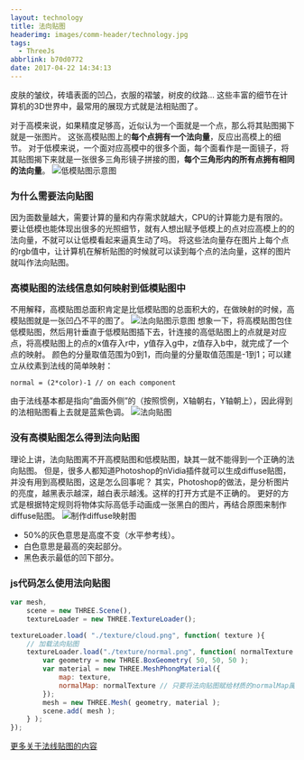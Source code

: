 ```yaml
---
layout: technology
title: 法向贴图
headerimg: images/comm-header/technology.jpg
tags:
  - ThreeJs
abbrlink: b70d0772
date: 2017-04-22 14:34:13
---
```

皮肤的皱纹，砖墙表面的凹凸，衣服的褶皱，树皮的纹路...
这些丰富的细节在计算机的3D世界中，最常用的展现方式就是法相贴图了。
<!-- more -->
对于高模来说，如果精度足够高，近似认为一个面就是一个点，那么将其贴图揭下就是一张图片。
这张高模贴图上的**每个点拥有一个法向量**，反应出高模上的细节。
对于低模来说，一个面对应高模中的很多个面，每个面看作是一面镜子，将其贴图揭下来就是一张很多三角形镜子拼接的图，**每个三角形内的所有点拥有相同的法向量**。
![低模贴图示意图](low_texture.jpg)

### 为什么需要法向贴图
因为面数量越大，需要计算的量和内存需求就越大，CPU的计算能力是有限的。要让低模也能体现出很多的光照细节，就有人想出赋予低模上的点对应高模上的的法向量，不就可以让低模看起来逼真生动了吗。
将这些法向量存在图片上每个点的rgb值中，让计算机在解析贴图的时候就可以读到每个点的法向量，这样的图片就叫作法向贴图。

### 高模贴图的法线信息如何映射到低模贴图中
不用解释，高模贴图总面积肯定是比低模贴图的总面积大的，在做映射的时候，高模贴图就是一张凹凸不平的图了。
![法向贴图示意图](normals.png)
想象一下，将高模贴图包住低模贴图，然后用针垂直于低模贴图插下去，针连接的高低贴图上的点就是对应点，将高模贴图上的点的x值存入r中，y值存入g中，z值存入b中，就完成了一个点的映射。
颜色的分量取值范围为0到1，而向量的分量取值范围是-1到1；可以建立从纹素到法线的简单映射：
```
normal = (2*color)-1 // on each component
```
由于法线基本都是指向”曲面外侧”的（按照惯例，X轴朝右，Y轴朝上），因此得到的法相贴图看上去就是蓝紫色调。
![法向贴图](normal.jpg)

### 没有高模贴图怎么得到法向贴图
理论上讲，法向贴图离不开高模贴图和低模贴图，缺其一就不能得到一个正确的法向贴图。
但是，很多人都知道Photoshop的nVidia插件就可以生成diffuse贴图，并没有用到高模贴图，这是怎么回事呢？
其实，Photoshop的做法，是分析图片的亮度，越黑表示越深，越白表示越浅。这样的打开方式是不正确的。
更好的方式是根据特定规则将物体实际高低手动画成一张黑白的图片，再结合原图来制作diffuse贴图。
![制作diffuse映射图](create_height.png)
- 50%的灰色意思是高度不变（水平参考线）。
- 白色意思是最高的突起部分。
- 黑色表示最低的凹下部分。

### js代码怎么使用法向贴图
```js
var mesh,
    scene = new THREE.Scene(),
    textureLoader = new THREE.TextureLoader();

textureLoader.load( "./texture/cloud.png", function( texture ){
    // 加载法向贴图
    textureLoader.load("./texture/normal.png", function( normalTexture ){
        var geometry = new THREE.BoxGeometry( 50, 50, 50 );
        var material = new THREE.MeshPhongMaterial({
            map: texture, 
            normalMap: normalTexture // 只要将法向贴图赋给材质的normalMap属性即可
        });
        mesh = new THREE.Mesh( geometry, material );
        scene.add( mesh );
    } );
});
```

[更多关于法线贴图的内容](http://www.opengl-tutorial.org/cn/intermediate-tutorials/tutorial-13-normal-mapping/)
